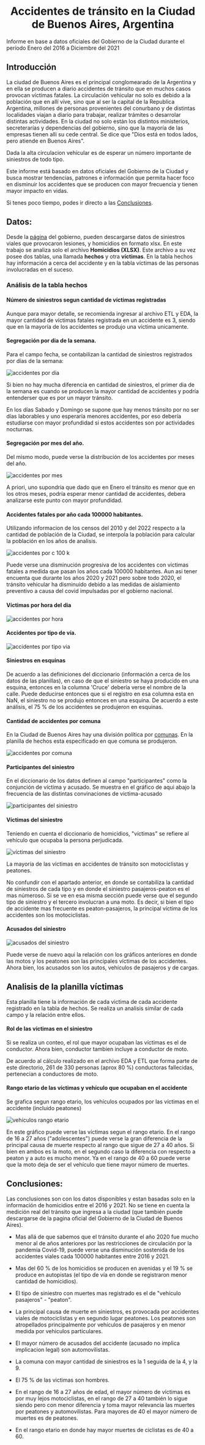 <center><p align="center"><h1>Accidentes de tránsito en la Ciudad de Buenos Aires, Argentina</h1></p>
</center>


Informe en base a datos oficiales del Gobierno de la Ciudad durante el período Enero del 2016 a Diciembre del 2021

## Introducción
La ciudad de Buenos Aires es el principal conglomearado de la Argentina y en ella se producen a diario accidentes de tránsito que en muchos casos provocan víctimas fatales. La circulación vehicular no solo es debido a la población que en allí vive, sino que al ser la capital de la Republica Argentina, millones de personas provenientes del conurbano y de distintas localidades viajan a diario para trabajar, realizar trámites o desarrolar distintas actividades. En la ciudad no solo están los distintos ministerios, secreterarías y dependencias del gobierno, sino que la mayoría de las empresas tienen alli su cede central. Se dice que "Dios está en todos lados, pero atiende en Buenos Aires".

Dada la alta circulacion vehicular es de esperar un número importante de siniestros de todo tipo. 

Este informe está basado en datos oficiales del Gobierno de la Ciudad y busca mostrar tendencias, patrones e información que permita hacer foco en disminuir los accidentes que se producen con mayor frecuencia y tienen mayor impacto en vidas.

Si tenes poco tiempo, podes ir directo a las [Conclusiones](#Conclusiones).

## Datos:

Desde la [página](https://data.buenosaires.gob.ar/dataset/victimas-siniestros-viales) del gobierno, pueden descargarse datos de siniestros viales que provocaron lesiones, y homicidios en formato xlsx. En este trabajo se analiza solo el archivo **Homicidios (XLSX)**. Este archivo a su vez posee dos tablas, una llamada **hechos** y otra **víctimas**. En la tabla hechos hay información a cerca del accidente y en la tabla víctimas de las personas involucradas en el suceso.


### Análisis de la tabla **hechos**

#### Número de siniestros segun cantidad de víctimas registradas
Aunque para mayor detalle, se recomienda ingresar al archivo ETL y EDA, la mayor cantidad de víctimas fatales registrada en un accidente es 3, siendo que en la mayoría de los accidentes se produjo una víctima unicamente.

#### Segregación por dia de la semana.

Para el campo fecha, se contabilizan la cantidad de siniestros registrados por días de la semana:

![accidentes por dia](imagenes/Accidentes_dia.png)

Si bien no hay mucha diferencia en cantidad de siniestros, el primer dia de la semana es cuando se producen la mayor cantidad de accidentes y podría entenderser que es por un mayor tránsito. 

En los días Sabado y Domingo se supone que hay menos tránsito por no ser días laborables y uno esperaría menores accidentes, por eso debería estudiarse con mayor profundidad si estos accidentes son por actividades nocturnas.


#### Segregación por mes del año.

Del mismo modo, puede verse la distribución de los accidentes por meses del año. 

![accidentes por mes](imagenes/Accidentes_mes.png)

A priori, uno supondria que dado que en Enero el tránsito es menor que en los otros meses, podría esperar menor cantidad de accidentes, debera analizarse este punto con mayor profundidad. 

#### Accidentes fatales por año cada 100000 habitantes.

Utilizando informacion de los censos del 2010 y del 2022 respecto a la cantidad de población de la Ciudad, se interpola la población para calcular la población en los años de analisis.

![accidentes por c 100 k](imagenes/Accidentes_c100k.png)

Puede verse una disminución progresiva de los accidentes con víctimas fatales a medida que pasan los años cada 100000 habitantes. Aun asi tener encuenta que durante los años 2020 y 2021 pero sobre todo 2020, el tránsito vehicular ha disminuido debido a las medidas de aislamiento  preventivo a causa del covid impulsadas por el gobierno nacional.


#### Víctimas por hora del dia


![accidentes por hora](imagenes/Accidentes_hora.png)



#### Accidentes por tipo de vía.



![accidentes por tipo via](imagenes/Accidentes_via.png)




#### Siniestros en esquinas

De acuerdo a las definiciones del diccionario (información a cerca de los datos de las planillas), en caso de que el siniestro se haya producido en una esquina, entonces en la columna 'Cruce' debería verse el nombre de la calle. Puede deducirse entonces que si el registro en esa columna esta en NaN, el siniestro no se produjo entonces en una esquina. De acuerdo a este análisis, el 75 % de los accidentes se produjeron en esquinas.



#### Cantidad de accidentes por comuna


En la Ciudad de Buenos Aires hay una división política por [comunas](https://buenosaires.gob.ar/comunas). En la planilla de hechos esta especificado en que comuna se produjeron.


![accidentes por comuna](imagenes/Accidentes_comuna.png)

#### Participantes del siniestro

En el diccionario de los datos definen al campo "participantes" como la conjunción de víctima y acusado. Se muestra en el gráfico de aqui abajo la frecuencia de las distintas convinaciones de victima-acusado


![participantes del siniestro](imagenes/Accidentes_participantes.png)

#### Víctimas del siniestro

Teniendo en cuenta el diccionario de homicidios, "víctimas" se refiere al vehículo que ocupaba la persona perjudicada.

![víctimas del siniestro](imagenes/Accidentes_victimas_siniestro.png)


La mayoría de las víctimas en accidentes de tránsito son motociclistas y peatones.

No confundir con el apartado anterior, en donde se contabiliza la cantidad de siniestros de cada tipo y en donde el siniestro pasajeros-peaton es el mas númeroso. Si se ve en esa misma sección puede verse que el segundo tipo de siniestro y el tercero involucran a una moto. Es decir, si bien el tipo de accidente mas frecuente es peaton-pasajeros, la principal víctima de los accidentes son los motociclistas.


#### Acusados del siniestro

![acusados del siniestro](imagenes/Accidentes_acusado.png)

Puede verse de nuevo aqui la relación con los gráficos anteriores en donde las motos y los peatones son las principales víctimas de los accidentes. Ahora bien, los acusados son los autos, vehículos de pasajeros y de cargas.

## Analisis de la planilla **víctimas**

Esta planilla tiene la información de cada victima de cada accidente registrado en la tabla de hechos. Se realiza un analisis similar de cada campo y la relación entre ellos.

#### Rol de las víctimas en el siniestro

Si se realiza un conteo, el rol que mayor ocupaban las víctimas es el de conductor. Ahora bien, conductor tambien incluye a conductor de moto. 

De acuerdo al cálculo realizado en el archivo EDA y ETL que forma parte de este directorio, 261 de 330 personas (aprox 80 %) conductoras fallecidas, pertenecian a conductores de moto.

#### Rango etario de las víctimas y vehículo que ocupaban en el accidente

Se grafica segun rango etario, los vehículos ocupados por las víctimas en el accidente (incluido peatones)


![vehículos rango etario](imagenes/Accidentes_rangoetario_vehiculo.png)




En este gráfico puede verse las víctimas segun el rango etario. En el rango de 16 a 27 años ("adolescentes") puede verse la gran diferencia de la principal causa de muerte respecto al rango que sigue de 27 a 40 años. Si bien en ambos es la moto, en el segundo caso la diferencia con respecto a peaton y a auto es mucho menor. Ya en el rango de 40 a 60 puede verse que la moto deja de ser el vehículo que tiene mayor número de muertes.

## Conclusiones:

Las conclusiones son con los datos disponibles y estan basadas solo en la información de homicidios entre el 2016 y 2021. No se tiene en cuenta la medición real del tránsito que ingresa a la ciudad (que también puede descargarse de la pagina oficial del Gobierno de la Ciudad de Buenos Aires).

* Mas allá de que sabemos que el tránsito durante el año 2020 fue mucho menor al de años anteriores por las restricciones de circulación por la pandemia Covid-19, puede verse una disminución sostenida de los accidentes viales cada 100000 habitantes entre 2016 y 2021.

* Mas del 60 % de los homicidios se producen en avenidas y el 19 % se produce en autopistas (el tipo de vía en donde se registraron menor cantidad de homicidios).

* El tipo de siniestro con muertes mas registrado es el de "vehículo pasajeros" - "peaton".

* La principal causa de muerte en siniestros, es provocada por accidentes viales de motociclistas y en segundo lugar peatones. Los peatones son atropellados principalmente por vehículos de pasajeros y en menor medida por vehiculos particulares.

* El mayor número de acusados del accidente (acusado no implica implicacion legal) son automovilistas.

* La comuna con mayor cantidad de siniestros es la 1 seguida de la 4, y la 9.

* El 75 % de las victimas son hombres.

* En el rango de 16 a 27 años de edad, el mayor número de víctimas es por muy lejos motociclistas, en el rango de 27 a 40 también lo sigue siendo pero con menor diferencia y toma mayor relevancia las muertes por peatones y automovilistas. Para mayores de 40 el mayor número de muertes es de peatones.

* En el rango etario en donde hay mayor muertes de ciclistas es de 40 a 60.